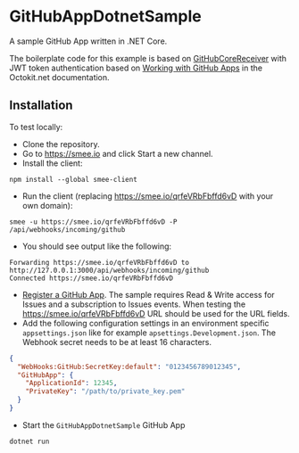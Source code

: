 # GitHubAppDotnetSample

A sample GitHub App written in .NET Core.

The boilerplate code for this example is based on [GitHubCoreReceiver](https://github.com/aspnet/AspLabs/tree/master/src/WebHooks/samples/GitHubCoreReceiver) with JWT token authentication based on [Working with GitHub Apps](https://octokitnet.readthedocs.io/en/latest/github-apps/) in the Octokit.net documentation.

## Installation

To test locally:

- Clone the repository.
- Go to https://smee.io and click Start a new channel.
- Install the client:

```
npm install --global smee-client
```

- Run the client (replacing https://smee.io/qrfeVRbFbffd6vD with your own domain):

```
smee -u https://smee.io/qrfeVRbFbffd6vD -P /api/webhooks/incoming/github
```

- You should see output like the following:

```
Forwarding https://smee.io/qrfeVRbFbffd6vD to http://127.0.0.1:3000/api/webhooks/incoming/github
Connected https://smee.io/qrfeVRbFbffd6vD
```

- [Register a GitHub App](https://developer.github.com/apps/building-your-first-github-app/#register-a-new-app-with-github). The sample requires Read & Write access for Issues and a subscription to Issues events. When testing the https://smee.io/qrfeVRbFbffd6vD URL should be used for the URL fields.
- Add the following configuration settings in an environment specific `appsettings.json` like for example `apsettings.Development.json`. The Webhook secret needs to be at least 16 characters.

```json
{
  "WebHooks:GitHub:SecretKey:default": "0123456789012345",
  "GitHubApp": {
    "ApplicationId": 12345,
    "PrivateKey": "/path/to/private_key.pem"
  }
}
```

- Start the `GitHubAppDotnetSample` GitHub App

```
dotnet run
```
